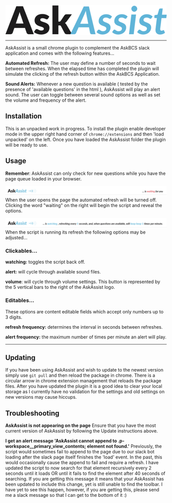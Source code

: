 ![AskAssist](./screenshot-AskAssist.png)

---
AskAssist is a small chrome plugin to complement the AskBCS slack application
and comes with the following features...

**Automated Refresh:** The user may define a number of seconds to wait between refreshes.  When the elapsed time has completed the plugin will simulate the clicking of the refresh button within the AskBCS Application.

**Sound Alerts:**  Whenever a new question is available ( tested by the presence of 'available questions' in the html ), AskAssist will play an alert sound. The user can toggle between several sound options as well as set the volume and frequency of the alert.  
 

## Installation
This is an unpacked work in progress.  To install the plugin enable developer mode in the upper right hand corner of `chrome://extensions` and then 'load unpacked' on the left. Once you have loaded the AskAssist folder the plugin will be ready to use. 

## Usage
**Remember**: AskAssist can only check for new questions while you have the page queue loaded in your browser.

![screenshot 'waiting'](./screenshot-waiting.png)
When the user opens the page the automated refresh will be turned off. Clicking the word "waiting" on the right will begin the script and reveal the options.

![screenshot 'watching'](./screenshot-watching.png)
When the script is running its refresh the following options may be adjusted...

### Clickables...
**watching:** toggles the script back off.

**alert:** will cycle through available sound files.

**volume**: will cycle through volume settings. This button is represented by the 5 vertical bars to the right of the AskAssist logo.


### Editables...
These options are content editable fields which accept only numbers up to 3 digits.

**refresh frequency:** determines the interval in seconds between refreshes.  

**alert frequency:** the maximum number of times per minute an alert will play. 

---

## Updating
If you have been using AskAssist and wish to update to the newest version simply use `git pull` and then reload the package in chrome.  There is a circular arrow in chrome extension management that reloads the package files.  After you have updated the plugin it is a good idea to clear your local storage as I currently have no validation for the settings and old settings on new versions may cause hiccups.

## Troubleshooting
**AskAssist is not appearing on the page**
Ensure that you have the most current version of AskAssist by following the Update instructions above.

**I get an alert message 'AskAssist cannot append to .p-workspace__primary_view_contents; element not found.'**
Previously, the script would sometimes fail to append to the page due to our slack bot loading after the slack page itself finishes the 'load' event.  In the past, this would occasionally cause the append to fail and require a refresh. I have updated the script to now search for that element recursively every 2 seconds until it loads OR until it fails to find the element after 40 seconds of searching. If you are getting this message it means that your AskAssist has been updated to include this change, yet is still unable to find the toolbar.  I have yet to see this happen, however, if you are getting this, please send me a slack message so that I can get to the bottom of it :) 



